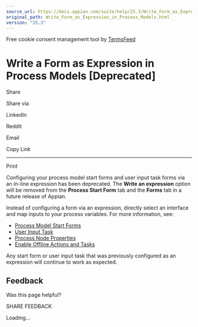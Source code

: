 ```yaml
---
source_url: https://docs.appian.com/suite/help/25.3/Write_Form_as_Expression_in_Process_Models.html
original_path: Write_Form_as_Expression_in_Process_Models.html
version: "25.3"
---
```


Free cookie consent management tool by [TermsFeed](https://www.termsfeed.com/)

# Write a Form as Expression in Process Models \[Deprecated\]

Share

Share via

LinkedIn

Reddit

Email

Copy Link

* * *

Print

Configuring your process model start forms and user input task forms via an in-line expression has been deprecated. The **Write an expression** option will be removed from the **Process Start Form** tab and the **Forms** tab in a future release of Appian.

Instead of configuring a form via an expression, directly select an interface and map inputs to your process variables. For more information, see:

-   [Process Model Start Forms](process-model-object.html#process-start-form-tab)
-   [User Input Task](Configuring_the_User_Input_Task.html#additional-configuration-options)
-   [Process Node Properties](Process_Node_and_Smart_Service_Properties.html#form-setup)
-   [Enable Offline Actions and Tasks](enable-offline-actions-and-tasks.html)

Any start form or user input task that was previously configured as an expression will continue to work as expected.

## Feedback

Was this page helpful?

SHARE FEEDBACK

Loading...